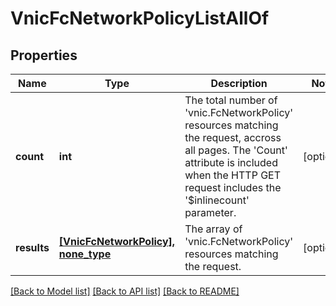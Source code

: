 # VnicFcNetworkPolicyListAllOf

## Properties
Name | Type | Description | Notes
------------ | ------------- | ------------- | -------------
**count** | **int** | The total number of &#39;vnic.FcNetworkPolicy&#39; resources matching the request, accross all pages. The &#39;Count&#39; attribute is included when the HTTP GET request includes the &#39;$inlinecount&#39; parameter. | [optional] 
**results** | [**[VnicFcNetworkPolicy], none_type**](VnicFcNetworkPolicy.md) | The array of &#39;vnic.FcNetworkPolicy&#39; resources matching the request. | [optional] 

[[Back to Model list]](../README.md#documentation-for-models) [[Back to API list]](../README.md#documentation-for-api-endpoints) [[Back to README]](../README.md)


